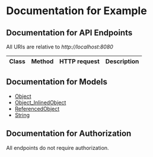 # Documentation for Example

<a name="documentation-for-api-endpoints"></a>
## Documentation for API Endpoints

All URIs are relative to *http://localhost:8080*

Class | Method | HTTP request | Description
------------ | ------------- | ------------- | -------------


<a name="documentation-for-models"></a>
## Documentation for Models

 - [Object](./Models/Object.md)
 - [Object_InlinedObject](./Models/Object_InlinedObject.md)
 - [ReferencedObject](./Models/ReferencedObject.md)
 - [String](./Models/String.md)


<a name="documentation-for-authorization"></a>
## Documentation for Authorization

All endpoints do not require authorization.
